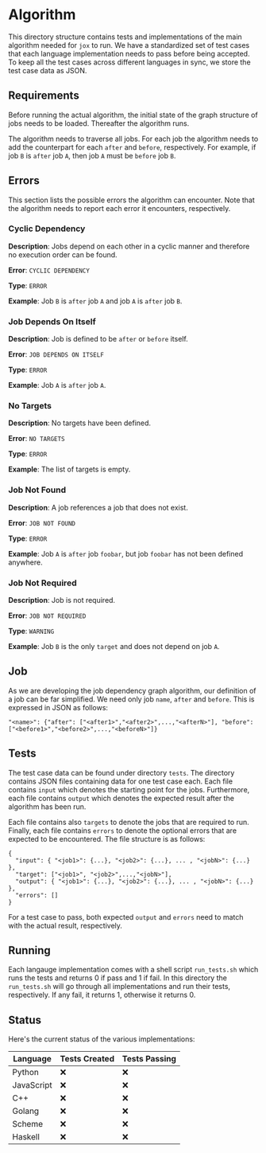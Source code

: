 # Algorithm

This directory structure contains tests and implementations of the main algorithm needed for `jox` to run. We have a
standardized set of test cases that each language implementation needs to pass before being accepted. To keep all the
test cases across different languages in sync, we store the test case data as JSON.

## Requirements

Before running the actual algorithm, the initial state of the graph structure of jobs needs to be loaded. Thereafter the
algorithm runs.

The algorithm needs to traverse all jobs. For each job the algorithm needs to add the counterpart for each `after` and
`before`, respectively. For example, if job `B` is `after` job `A`, then job `A` must be `before` job `B`.

## Errors

This section lists the possible errors the algorithm can encounter. Note that the algorithm needs to report each error
it encounters, respectively.

### Cyclic Dependency

**Description**: Jobs depend on each other in a cyclic manner and therefore no execution order can be found.

**Error**: `CYCLIC DEPENDENCY`

**Type**: `ERROR`

**Example**: Job `B` is `after` job `A` and job `A` is `after` job `B`.

### Job Depends On Itself

**Description**: Job is defined to be `after` or `before` itself.

**Error**: `JOB DEPENDS ON ITSELF`

**Type**: `ERROR`

**Example**: Job `A` is `after` job `A`.

### No Targets

**Description**: No targets have been defined.

**Error**: `NO TARGETS`

**Type**: `ERROR`

**Example**: The list of targets is empty.

### Job Not Found

**Description**: A job references a job that does not exist.

**Error**: `JOB NOT FOUND`

**Type**: `ERROR`

**Example**: Job `A` is `after` job `foobar`, but job `foobar` has not been defined anywhere.

### Job Not Required

**Description**: Job is not required.

**Error**: `JOB NOT REQUIRED`

**Type**: `WARNING`

**Example**: Job `B` is the only `target` and does not depend on job `A`.

## Job

As we are developing the job dependency graph algorithm, our definition of a job can be far simplified. We need only job
`name`, `after` and `before`. This is expressed in JSON as follows:

```
"<name>": {"after": ["<after1>","<after2>",...,"<afterN>"], "before": ["<before1>","<before2>",...,"<beforeN>"]}
```

## Tests

The test case data can be found under directory `tests`. The directory contains JSON files containing data for one test
case each. Each file contains `input` which denotes the starting point for the jobs. Furthermore, each file contains
`output` which denotes the expected result after the algorithm has been run.

Each file contains also `targets` to denote the jobs that are required to run. Finally, each file contains `errors` to
denote the optional errors that are expected to be encountered. The file structure is as follows:

```
{
  "input": { "<job1>": {...}, "<job2>": {...}, ... , "<jobN>": {...} },
  "target": ["<job1>", "<job2>",...,"<jobN>"],
  "output": { "<job1>": {...}, "<job2>": {...}, ... , "<jobN>": {...} },
  "errors": []
}
```

For a test case to pass, both expected `output` and `errors` need to match with the actual result, respectively.

## Running

Each langauge implementation comes with a shell script `run_tests.sh` which runs the tests and returns 0 if pass and 1
if fail. In this directory the `run_tests.sh` will go through all implementations and run their tests, respectively. If
any fail, it returns 1, otherwise it returns 0.

## Status

Here's the current status of the various implementations:

| Language | Tests Created | Tests Passing |
| --- | --- | --- |
| Python | :x: | :x: |
| JavaScript | :x: | :x: |
| C++ | :x: | :x: |
| Golang | :x: | :x: |
| Scheme | :x: | :x: |
| Haskell | :x: | :x: |


